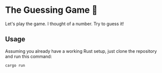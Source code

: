 # The Guessing Game 🤔

Let's play the game. I thought of a number. Try to guess it!

## Usage

Assuming you already have a working Rust setup, just clone the repository and run this command:

```bash
cargo run
```
